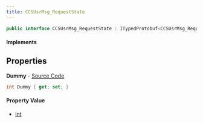 ```yaml
---
title: CCSUsrMsg_RequestState
---
```


```csharp
public interface CCSUsrMsg_RequestState : ITypedProtobuf<CCSUsrMsg_RequestState>, INativeHandle, INetMessage<CCSUsrMsg_RequestState>, IDisposable
```

#### Implements

## Properties

**Dummy** - [Source Code](https://github.com/swiftly-solution/swiftlys2/blob/main/managed/src/SwiftlyS2.Generated/Protobufs/Interfaces/CCSUsrMsg_RequestState.cs#L18)

```csharp
int Dummy { get; set; }
```

#### Property Value

- [int](https://learn.microsoft.com/dotnet/api/system.int32)

